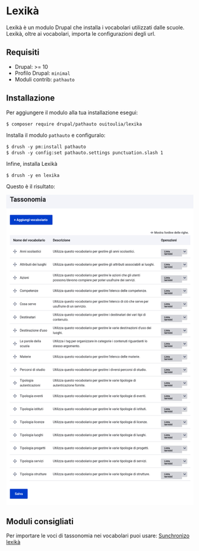# Lexikà
Lexikà è un modulo Drupal che installa i vocabolari utilizzati dalle scuole.
Lexikà, oltre ai vocabolari, importa le configurazioni degli url. 

## Requisiti
- Drupal: >= 10
- Profilo Drupal: `minimal`
- Moduli contrib: `pathauto`

## Installazione
Per aggiungere il modulo alla tua installazione esegui:
```
$ composer require drupal/pathauto ouitoulia/lexika
```
Installa il modulo `pathauto` e configuralo:
```
$ drush -y pm:install pathauto
$ drush -y config:set pathauto.settings punctuation.slash 1
```
Infine, installa Lexikà
```
$ drush -y en lexika
```

Questo è il risultato:

![Screenshot con l'elenco dei vocabolari installati](docs/vocabolari.png "Screenshot con l'elenco dei vocabolari installati")

## Moduli consigliati
Per importare le voci di tassonomia nei vocabolari puoi usare: 
[Sunchronìzo lexikà](https://github.com/ouitoulia/sunchronizo_lexika)